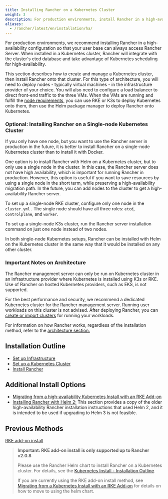 ```yaml
---
title: Installing Rancher on a Kubernetes Cluster
weight: 3
description: For production environments, install Rancher in a high-availability configuration. Read the guide for setting up a 3-node cluster and still install Rancher using a Helm chart.
aliases:
  - /rancher/latest/en/installation/ha/
---
```


For production environments, we recommend installing Rancher in a high-availability configuration so that your user base can always access Rancher Server. When installed in a Kubernetes cluster, Rancher will integrate with the cluster's etcd database and take advantage of Kubernetes scheduling for high-availability.

This section describes how to create and manage a Kubernetes cluster, then install Rancher onto that cluster. For this type of architecture, you will need to deploy nodes - typically virtual machines - in the infrastructure provider of your choice. You will also need to configure a load balancer to direct front-end traffic to the three VMs. When the VMs are running and fulfill the [node requirements,]({{<baseurl>}}/rancher/latest/en/installation/requirements) you can use RKE or K3s to deploy Kubernetes onto them, then use the Helm package manager to deploy Rancher onto Kubernetes.

### Optional: Installing Rancher on a Single-node Kubernetes Cluster

If you only have one node, but you want to use the Rancher server in production in the future, it is better to install Rancher on a single-node Kubernetes cluster than to install it with Docker.

One option is to install Rancher with Helm on a Kubernetes cluster, but to only use a single node in the cluster. In this case, the Rancher server does not have high availability, which is important for running Rancher in production. However, this option is useful if you want to save resources by using a single node in the short term, while preserving a high-availability migration path. In the future, you can add nodes to the cluster to get a high-availability Rancher server.

To set up a single-node RKE cluster, configure only one node in the `cluster.yml` . The single node should have all three roles: `etcd`, `controlplane`, and `worker`.

To set up a single-node K3s cluster, run the Rancher server installation command on just one node instead of two nodes.

In both single-node Kubernetes setups, Rancher can be installed with Helm on the Kubernetes cluster in the same way that it would be installed on any other cluster.

### Important Notes on Architecture

The Rancher management server can only be run on Kubernetes cluster in an infrastructure provider where Kubernetes is installed using K3s or RKE. Use of Rancher on hosted Kubernetes providers, such as EKS, is not supported.

For the best performance and security, we recommend a dedicated Kubernetes cluster for the Rancher management server. Running user workloads on this cluster is not advised. After deploying Rancher, you can [create or import clusters]({{<baseurl>}}/rancher/latest/en/cluster-provisioning/#cluster-creation-in-rancher) for running your workloads.

For information on how Rancher works, regardless of the installation method, refer to the [architecture section.]({{<baseurl>}}/rancher/latest/en/overview/architecture)

## Installation Outline

- [Set up Infrastructure]({{<baseurl>}}/rancher/latest/en/installation/k8s-install/create-nodes-lb/)
- [Set up a Kubernetes Cluster]({{<baseurl>}}/rancher/latest/en/installation/k8s-install/kubernetes-rke/)
- [Install Rancher]({{<baseurl>}}/rancher/latest/en/installation/k8s-install/helm-rancher/)

## Additional Install Options

- [Migrating from a high-availability Kubernetes Install with an RKE Add-on]({{<baseurl>}}/rancher/latest/en/upgrades/upgrades/migrating-from-rke-add-on/)
- [Installing Rancher with Helm 2:]({{<baseurl>}}/rancher/latest/en/installation/options/helm2) This section provides a copy of the older high-availability Rancher installation instructions that used Helm 2, and it is intended to be used if upgrading to Helm 3 is not feasible.

## Previous Methods

[RKE add-on install]({{<baseurl>}}/rancher/latest/en/installation/options/rke-add-on/)

> **Important: RKE add-on install is only supported up to Rancher v2.0.8**
>
> Please use the Rancher Helm chart to install Rancher on a Kubernetes cluster. For details, see the [Kubernetes Install - Installation Outline]({{<baseurl>}}/rancher/latest/en/installation/k8s-install/#installation-outline).
>
> If you are currently using the RKE add-on install method, see [Migrating from a Kubernetes Install with an RKE Add-on]({{<baseurl>}}/rancher/latest/en/upgrades/upgrades/migrating-from-rke-add-on/) for details on how to move to using the helm chart.
